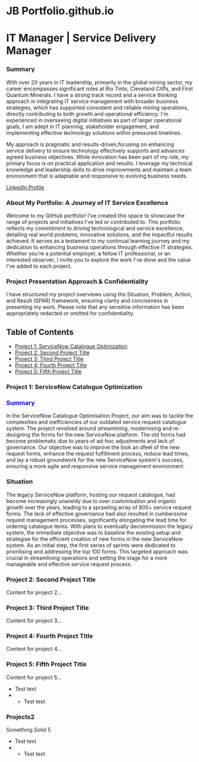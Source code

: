 # JB Portfolio.github.io
# IT Manager | Service Delivery Manager

### Summary
With over 20 years in IT leadership, primarily in the global mining sector, my career encompasses significant roles at Rio Tinto, Cleveland
Cliffs, and First Quantum Minerals. I have a strong track record and a service thinking approach in integrating IT service management with
broader business strategies, which has supported consistent and reliable mining operations, directly contributing to both growth and
operational efficiency. I'm experienced in overseeing digital initiatives as part of larger operational goals, I am adept in IT planning, 
stakeholder engagement, and implementing effective technology solutions within pressured timelines. 

My approach is pragmatic and results-driven,focusing on enhancing service delivery to ensure technology effectively supports and advances 
agreed business objectives. While innovation has been part of my role, my primary focus is on practical application and results. I leverage 
my technical knowledge and leadership skills to drive improvements and maintain a team environment that is adaptable and responsive to evolving business needs.

[LinkedIn Profile](https://www.linkedin.com/in/bostockj)


### About My Portfolio: A Journey of IT Service Excellence
Welcome to my GitHub portfolio! I've created this space to showcase the range of projects and initiatives I've led or contributed to. This portfolio reflects my commitment to driving technological and service excellence, detailing real world problems, innovative solutions, and the impactful results achieved. It serves as a testament to my continual learning journey and my dedication to enhancing business operations through effective IT strategies. Whether you're a potential employer, a fellow IT professional, or an interested observer, I invite you to explore the work I've done and the value I've added to each project.



### Project Presentation Approach & Confidentiality
 I have structured my project overviews using the Situation, Problem, Action, and Result (SPAR) framework, ensuring clarity and conciseness in presenting my work. Please note that any sensitive information has been appropriately redacted or omitted for confidentiality.

## Table of Contents
- [Project 1: ServiceNow Catalogue Optimization](#project-1-servicenow-catalogue-optimization)
- [Project 2: Second Project Title](#project-2-second-project-title)
- [Project 3: Third Project Title](#project-3-third-project-title)
- [Project 4: Fourth Project Title](#project-4-fourth-project-title)
- [Project 5: Fifth Project Title](#project-5-fifth-project-title)

### Project 1: ServiceNow Catalogue Optimization
<h3 style="color:blue">Summary</h3>
In the ServiceNow Catalogue Optimisation Project, our aim was to tackle the complexities and inefficiencies of our outdated service request catalogue system. The project revolved around streamlining, modernising and re-designing the forms for the new ServiceNow platform. The old forms had become problematic due to years of ad-hoc adjustments and lack of governance. Our objective was to improve the look an dfeel of the new request forms, enhance the request fulfillment process, reduce lead times, and lay a robust groundwork for the new ServiceNow system's success, ensuring a more agile and responsive service management environment.

### Situation
The legacy ServiceNow platform, hosting our request catalogue, had become increasingly unwieldy due to over customisation and organic growth over the years, leading to a sprawling array of 800+ service request forms. The lack of effective governance had also resulted in cumbersome request management processes, significantly elongating the lead time for ordering catalogue items. With plans to eventually decommission the legacy system, the immediate objective was to baseline the existing setup and strategise for the efficient creation of new forms in the new ServiceNow system. As an initial step, the first series of sprints were dedicated to prioritising and addressing the top 100 forms. This targeted approach was crucial in streamlining operations and setting the stage for a more manageable and effective service request process.

### Project 2: Second Project Title
Content for project 2...

### Project 3: Third Project Title
Content for project 3...

### Project 4: Fourth Project Title
Content for project 4...

### Project 5: Fifth Project Title
Content for project 5...


- Test text
- - Test text

### Projects2
Something Solid 5
- Test text
- - Test text
